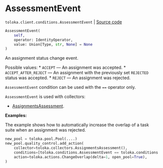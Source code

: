 # AssessmentEvent
`toloka.client.conditions.AssessmentEvent` | [Source code](https://github.com/Toloka/toloka-kit/blob/v1.1.4/src/client/conditions.py#L105)

```python
AssessmentEvent(
    self,
    operator: IdentityOperator,
    value: Union[Type, str, None] = None
)
```

An assignment status change event.


Possible values:
    * `ACCEPT` — An assignment was accepted.
    * `ACCEPT_AFTER_REJECT` — An assignment with the previously set `REJECTED` status was accepted.
    * `REJECT` — An assignment was rejected.

`AssessmentEvent` condition can be used with the `==` operator only.

`AssessmentEvent` is used with collectors:
- [AssignmentsAssessment](toloka.client.collectors.AssignmentsAssessment.md).


**Examples:**

The example shows how to automatically increase the overlap of a task suite when an assignment was rejected.

```python
new_pool = toloka.pool.Pool(....)
new_pool.quality_control.add_action(
    collector=toloka.collectors.AssignmentsAssessment(),
    conditions=[toloka.conditions.AssessmentEvent == toloka.conditions.AssessmentEvent.REJECT],
    action=toloka.actions.ChangeOverlap(delta=1, open_pool=True),
)
```

